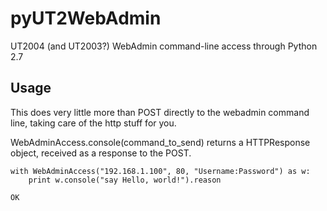 # pyUT2WebAdmin
UT2004 (and UT2003?) WebAdmin command-line access through Python 2.7

## Usage
This does very little more than POST directly to the webadmin command line, taking care of the http stuff for you. 

WebAdminAccess.console(command_to_send) returns a HTTPResponse object, received as a response to the POST. 

```
with WebAdminAccess("192.168.1.100", 80, "Username:Password") as w:
    print w.console("say Hello, world!").reason
```
```
OK
```
